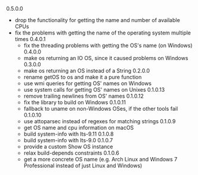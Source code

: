 0.5.0.0
  * drop the functionality for getting the name and number of available CPUs
  * fix the problems with getting the name of the operating system multiple times
0.4.0.1
	* fix the threading problems with getting the OS's name (on Windows)
0.4.0.0
	* make os returning an IO OS, since it caused problems on Windows
0.3.0.0
	* make os returning an OS instead of a String
0.2.0.0
	* rename getOS to os and make it a pure function
	* use wmi queries for getting OS' names on Windows
	* use system calls for getting OS' names on Unixes
0.1.0.13
	* remove trailing newlines from OS' names
0.1.0.12
	* fix the library to build on Windows
0.1.0.11
	* fallback to uname on non-Windows OSes, if the other tools fail
0.1.0.10
	* use attoparsec instead of regexes for matching strings
0.1.0.9
	* get OS name and cpu information on macOS
	* build system-info with lts-9.11
0.1.0.8
	* build system-info with lts-9.0
0.1.0.7
	* provide a custom Show OS instance
	* relax build-depends constraints
0.1.0.6
	* get a more concrete OS name (e.g. Arch Linux and Windows 7 Professional
	instead of just Linux and Windows)

